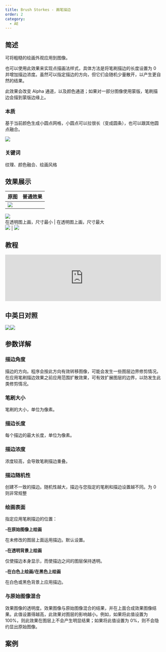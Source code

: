 ```yaml
---
title: Brush Storkes - 画笔描边
order: 2
category:
  - AE
---
```


## 简述

可将粗糙的绘画外观应用到图像。

也可以使用此效果来实现点描画法样式，具体方法是将笔刷描边的长度设置为 0 并增加描边浓度。虽然可以指定描边的方向，但它们会随机少量散开，以产生更自然的结果。

此效果会改变 Alpha 通道，以及颜色通道；如果对一部分图像使用蒙版，笔刷描边会描到蒙版边缘上。

### 本质

基于当前颜色生成小圆点网格，小圆点可以拉很长（变成圆条），也可以跟其他圆点融合。

![](https://cdn.yuelili.com/20211231123831.png)

### 关键词

纹理、颜色融合、绘画风格

## 效果展示

| 原图                                            | 普通效果 |
| ----------------------------------------------- | -------- |
| ![](https://cdn.yuelili.com/20211231122028.png) |

![](https://cdn.yuelili.com/20211231122008.png)  
在透明图上画，尺寸最小 | 在透明图上画，尺寸最大  
![](https://cdn.yuelili.com/20211231122706.png) |
![](https://cdn.yuelili.com/20211231122750.png)

## 教程

<iframe src="https://player.bilibili.com/player.html?bvid=BV1e34y1X7Vj&page=87&high_quality=1" width="100%" allowfullscreen="allowfullscreen" frameborder="0"></iframe>

## 中英日对照

![](https://mir.yuelili.com/wp-content/uploads/user/AE/effects/AE-Effects-Stylize-Brush_Storkes.png)![](https://mir.yuelili.com/wp-content/uploads/user/AE/effects/AE-Effects-Stylize-Brush_Storkes_cn.png)

## 参数详解

### 描边角度

描边的方向。程序会按此方向有效转移图像，可能会发生一些图层边界修剪情况。在应用笔刷描边效果之前应用范围扩散效果，可有效扩展图层的边界，以防发生此类修剪情况。

### 笔刷大小

笔刷的大小，单位为像素。

### 描边长度

每个描边的最大长度，单位为像素。

### 描边浓度

浓度较高，会导致笔刷描边重叠。

### 描边随机性

创建不一致的描边。随机性越大，描边与您指定的笔刷和描边设置越不同。为 0 则非常规整

### 绘画表面

指定应用笔刷描边的位置：

**-在原始图像上绘画**

在未修改的图层上面运用描边。默认设置。

**-在透明背景上绘画**

仅使描边本身显示，而使描边之间的图层保持透明。

**-在白色上绘画/在黑色上绘画**

在白色或黑色背景上应用描边。

### 与原始图像混合

效果图像的透明度。效果图像与原始图像混合的结果，并在上面合成效果图像结果。此值设置得越高，此效果对图层的影响越小。例如，如果将此值设置为
100%，则此效果在图层上不会产生明显结果；如果将此值设置为 0%，则不会隐约显出原始图像。

## 案例
